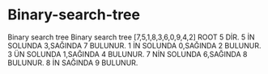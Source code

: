 # Binary-search-tree
Binary search tree
 Binary search tree
[7,5,1,8,3,6,0,9,4,2]
ROOT 5 DİR. 5 İN SOLUNDA 3,SAĞINDA 7 BULUNUR. 1 İN SOLUNDA 0,SAĞINDA 2 BULUNUR. 3 ÜN SOLUNDA 1,SAĞINDA 4 BULUNUR.
7 NİN SOLUNDA 6,SAĞINDA 8 BULUNUR. 8 İN SAĞINDA 9 BULUNUR. 
